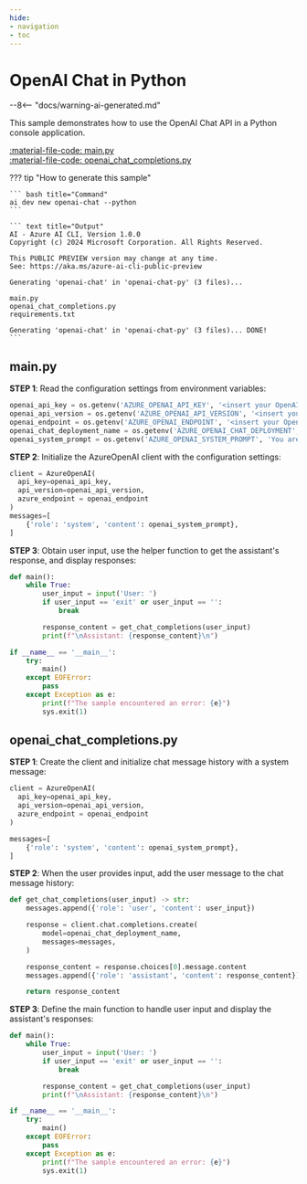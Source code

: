 ```yaml
---
hide:
- navigation
- toc
---
```

# OpenAI Chat in Python

--8<-- "docs/warning-ai-generated.md"

This sample demonstrates how to use the OpenAI Chat API in a Python console application.

[:material-file-code: main.py](./samples/openai-chat-py/main.py)  
[:material-file-code: openai_chat_completions.py](./samples/openai-chat-py/openai_chat_completions.py)  

??? tip "How to generate this sample"

    ``` bash title="Command"
    ai dev new openai-chat --python
    ```

    ``` text title="Output"
    AI - Azure AI CLI, Version 1.0.0
    Copyright (c) 2024 Microsoft Corporation. All Rights Reserved.

    This PUBLIC PREVIEW version may change at any time.
    See: https://aka.ms/azure-ai-cli-public-preview

    Generating 'openai-chat' in 'openai-chat-py' (3 files)...

    main.py
    openai_chat_completions.py
    requirements.txt

    Generating 'openai-chat' in 'openai-chat-py' (3 files)... DONE!
    ```

## main.py

**STEP 1**: Read the configuration settings from environment variables:

```python title="main.py"
openai_api_key = os.getenv('AZURE_OPENAI_API_KEY', '<insert your OpenAI API key here>')
openai_api_version = os.getenv('AZURE_OPENAI_API_VERSION', '<insert your Azure OpenAI API version here>')
openai_endpoint = os.getenv('AZURE_OPENAI_ENDPOINT', '<insert your OpenAI endpoint here>')
openai_chat_deployment_name = os.getenv('AZURE_OPENAI_CHAT_DEPLOYMENT', '<insert your OpenAI chat deployment name here>')
openai_system_prompt = os.getenv('AZURE_OPENAI_SYSTEM_PROMPT', 'You are a helpful AI assistant.')
```

**STEP 2**: Initialize the AzureOpenAI client with the configuration settings:

```python title="main.py"
client = AzureOpenAI(
  api_key=openai_api_key,
  api_version=openai_api_version,
  azure_endpoint = openai_endpoint
)
messages=[
    {'role': 'system', 'content': openai_system_prompt},
]
```

**STEP 3**: Obtain user input, use the helper function to get the assistant's response, and display responses:

```python title="main.py"
def main():
    while True:
        user_input = input('User: ')
        if user_input == 'exit' or user_input == '':
            break

        response_content = get_chat_completions(user_input)
        print(f"\nAssistant: {response_content}\n")

if __name__ == '__main__':
    try:
        main()
    except EOFError:
        pass
    except Exception as e:
        print(f"The sample encountered an error: {e}")
        sys.exit(1)
```

## openai_chat_completions.py

**STEP 1**: Create the client and initialize chat message history with a system message:

```python title="openai_chat_completions.py"
client = AzureOpenAI(
  api_key=openai_api_key,
  api_version=openai_api_version,
  azure_endpoint = openai_endpoint
)

messages=[
    {'role': 'system', 'content': openai_system_prompt},
]
```

**STEP 2**: When the user provides input, add the user message to the chat message history:

```python title="openai_chat_completions.py"
def get_chat_completions(user_input) -> str:
    messages.append({'role': 'user', 'content': user_input})

    response = client.chat.completions.create(
        model=openai_chat_deployment_name,
        messages=messages,
    )

    response_content = response.choices[0].message.content
    messages.append({'role': 'assistant', 'content': response_content})

    return response_content
```

**STEP 3**: Define the main function to handle user input and display the assistant's responses:

```python title="openai_chat_completions.py"
def main():
    while True:
        user_input = input('User: ')
        if user_input == 'exit' or user_input == '':
            break

        response_content = get_chat_completions(user_input)
        print(f"\nAssistant: {response_content}\n")

if __name__ == '__main__':
    try:
        main()
    except EOFError:
        pass
    except Exception as e:
        print(f"The sample encountered an error: {e}")
        sys.exit(1)
```
